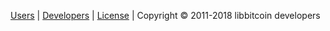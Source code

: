 [Users](Home) | 
[Developers](https://github.com/libbitcoin/libbitcoin/blob/version2/README.md) | 
[License](https://github.com/libbitcoin/libbitcoin/blob/version2/COPYING) | 
Copyright © 2011-2018 libbitcoin developers